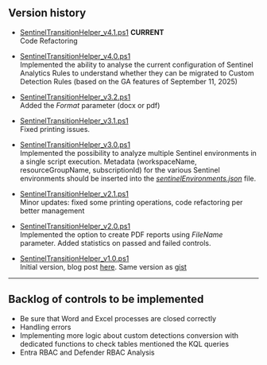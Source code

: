 ## Version history

- [SentinelTransitionHelper_v4.1.ps1](https://github.com/mariocuomo/Sentinel-Transition-To-Defender-Helper-Script/tree/main/script/SentinelTransitionHelper_v4.1.ps1) **CURRENT** <br> Code Refactoring

- [SentinelTransitionHelper_v4.0.ps1](https://github.com/mariocuomo/Sentinel-Transition-To-Defender-Helper-Script/tree/main/script/SentinelTransitionHelper_v4.0.ps1) <br> Implemented the ability to analyse the current configuration of Sentinel Analytics Rules to understand whether they can be migrated to Custom Detection Rules (based on the GA features of September 11, 2025)

- [SentinelTransitionHelper_v3.2.ps1](https://github.com/mariocuomo/Sentinel-Transition-To-Defender-Helper-Script/tree/main/script/SentinelTransitionHelper_v3.2.ps1) <br> Added the _Format_ parameter (docx or pdf)

- [SentinelTransitionHelper_v3.1.ps1](https://github.com/mariocuomo/Sentinel-Transition-To-Defender-Helper-Script/tree/main/script/SentinelTransitionHelper_v3.1.ps1) <br> Fixed printing issues. 

- [SentinelTransitionHelper_v3.0.ps1](https://github.com/mariocuomo/Sentinel-Transition-To-Defender-Helper-Script/tree/main/script/SentinelTransitionHelper_v3.0.ps1) <br> Implemented the possibility to analyze multiple Sentinel environments in a single script execution. Metadata (workspaceName, resourceGroupName, subscriptionId) for the various Sentinel environments should be inserted into the [_sentinelEnvironments.json_](https://github.com/mariocuomo/Sentinel-Transition-To-Defender-Helper-Script/blob/main/script/sentinelEnvironments.json) file.
  
- [SentinelTransitionHelper_v2.1.ps1](https://github.com/mariocuomo/Sentinel-Transition-To-Defender-Helper-Script/blob/main/script/SentinelTransitionHelper_v2.1.ps1) <br> Minor updates: fixed some printing operations, code refactoring per better management

- [SentinelTransitionHelper_v2.0.ps1](https://github.com/mariocuomo/Sentinel-Transition-To-Defender-Helper-Script/blob/main/script/SentinelTransitionHelper_v2.0.ps1) <br> Implemented the option to create PDF reports using _FileName_ parameter. Added statistics on passed and failed controls.

- [SentinelTransitionHelper_v1.0.ps1](https://github.com/mariocuomo/Sentinel-Transition-To-Defender-Helper-Script/blob/main/script/SentinelTransitionHelper_v2.1.ps1) <br> Initial version, blog post [here](https://www.linkedin.com/pulse/quick-automatic-checker-reducing-friction-during-sentinel-mario-cuomo-ab6ge/?trackingId=YW5akA14RT6hF4YknmrZFw%3D%3D). Same version as [gist](https://gist.github.com/mariocuomo/9594cffd32b87289ae70bff29da86618)

---
## Backlog of controls to be implemented
- Be sure that Word and Excel processes are closed correctly
- Handling errors
- Implementing more logic about custom detections conversion with dedicated functions to check tables mentioned the KQL queries
- Entra RBAC and Defender RBAC Analysis
